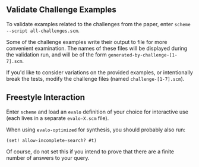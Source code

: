 ## Validate Challenge Examples

To validate examples related to the challenges from the paper, enter `scheme --script all-challenges.scm`.

Some of the challenge examples write their output to file for more convenient examination.  The names of these files will be displayed during the validation run, and will be of the form `generated-by-challenge-[1-7].scm`.

If you'd like to consider variations on the provided examples, or intentionally break the tests, modify the challenge files (named `challenge-[1-7].scm`).


## Freestyle Interaction

Enter `scheme` and load an `evalo` definition of your choice for interactive use (each lives in a separate `evalo-X.scm` file).

When using `evalo-optimized` for synthesis, you should probably also run:

```
(set! allow-incomplete-search? #t)
```

Of course, do not set this if you intend to prove that there are a finite number of answers to your query.
